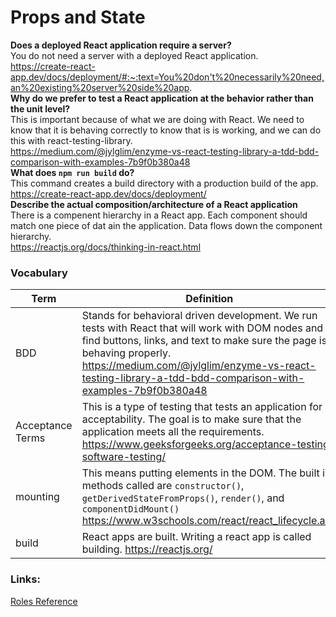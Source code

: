# Props and State

__Does a deployed React application require a server?__  
You do not need a server with a deployed React application.  
https://create-react-app.dev/docs/deployment/#:~:text=You%20don't%20necessarily%20need,an%20existing%20server%20side%20app.  
__Why do we prefer to test a React application at the behavior rather than the unit level?__  
This is important because of what we are doing with React. We need to know that it is behaving correctly to know that is is working, and we can do this with react-testing-library.  
https://medium.com/@jylglim/enzyme-vs-react-testing-library-a-tdd-bdd-comparison-with-examples-7b9f0b380a48  
__What does `npm run build` do?__   
This command creates a build directory with a production build of the app.  
https://create-react-app.dev/docs/deployment/  
__Describe the actual composition/architecture of a React application__  
There is a compenent hierarchy in a React app. Each component should match one piece of dat ain the application. Data flows down the component hierarchy.  
https://reactjs.org/docs/thinking-in-react.html    

### Vocabulary
|Term | Definition |  
|---|---|
| BDD | Stands for behavioral driven development. We run tests with React that will work with DOM nodes and find buttons, links, and text to make sure the page is behaving properly. https://medium.com/@jylglim/enzyme-vs-react-testing-library-a-tdd-bdd-comparison-with-examples-7b9f0b380a48|  
| Acceptance Terms | This is a type of testing that tests an application for acceptability. The goal is to make sure that the application meets all the requirements. https://www.geeksforgeeks.org/acceptance-testing-software-testing/ |  
| mounting | This means putting elements in the DOM. The built in methods called are `constructor()`, `getDerivedStateFromProps()`, `render()`, and `componentDidMount()`  https://www.w3schools.com/react/react_lifecycle.asp  |  
| build | React apps are built. Writing a react app is called building. https://reactjs.org/|  


### Links: 
[Roles Reference](https://developer.mozilla.org/en-US/docs/Web/Accessibility/ARIA/ARIA_Techniques#Roles)